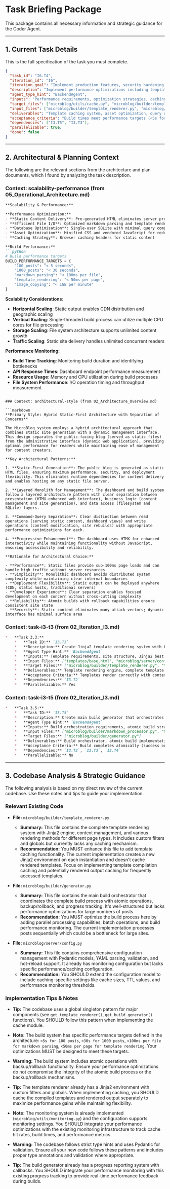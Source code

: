 # Task Briefing Package

This package contains all necessary information and strategic guidance for the Coder Agent.

---

## 1. Current Task Details

This is the full specification of the task you must complete.

```json
{
  "task_id": "I6.T4",
  "iteration_id": "I6",
  "iteration_goal": "Implement production features, security hardening, deployment support, comprehensive documentation, and final system testing",
  "description": "Implement performance optimizations including template caching, static asset optimization, database query optimization, and build process improvements.",
  "agent_type_hint": "BackendAgent",
  "inputs": "Performance requirements, optimization strategies, caching patterns",
  "target_files": ["microblog/utils/cache.py", "microblog/builder/template_renderer.py", "microblog/builder/generator.py"],
  "input_files": ["microblog/builder/template_renderer.py", "microblog/builder/generator.py"],
  "deliverables": "Template caching system, asset optimization, query optimization, build improvements, performance monitoring",
  "acceptance_criteria": "Build times meet performance targets (<5s for 100 posts), template rendering optimized, asset delivery efficient, performance monitoring functional",
  "dependencies": ["I3.T5", "I3.T3"],
  "parallelizable": true,
  "done": false
}
```

---

## 2. Architectural & Planning Context

The following are the relevant sections from the architecture and plan documents, which I found by analyzing the task description.

### Context: scalability-performance (from 05_Operational_Architecture.md)

```markdown
**Scalability & Performance:**

**Performance Optimization:**
- **Static Content Delivery**: Pre-generated HTML eliminates server processing overhead
- **Efficient File I/O**: Optimized markdown parsing and template rendering
- **Database Optimization**: Single-user SQLite with minimal query complexity
- **Asset Optimization**: Minified CSS and vendored JavaScript for reduced load times
- **Caching Strategy**: Browser caching headers for static content

**Build Performance:**
```python
# Build performance targets
BUILD_PERFORMANCE_TARGETS = {
    "100_posts": "< 5 seconds",
    "1000_posts": "< 30 seconds",
    "markdown_parsing": "< 100ms per file",
    "template_rendering": "< 50ms per page",
    "image_copying": "< 1GB per minute"
}
```

**Scalability Considerations:**
- **Horizontal Scaling**: Static output enables CDN distribution and geographic scaling
- **Vertical Scaling**: Single-threaded build process can utilize multiple CPU cores for file processing
- **Storage Scaling**: File system architecture supports unlimited content growth
- **Traffic Scaling**: Static site delivery handles unlimited concurrent readers

**Performance Monitoring:**
- **Build Time Tracking**: Monitoring build duration and identifying bottlenecks
- **API Response Times**: Dashboard endpoint performance measurement
- **Resource Usage**: Memory and CPU utilization during build processes
- **File System Performance**: I/O operation timing and throughput measurement
```

### Context: architectural-style (from 02_Architecture_Overview.md)

```markdown
**Primary Style: Hybrid Static-First Architecture with Separation of Concerns**

The MicroBlog system employs a hybrid architectural approach that combines static site generation with a dynamic management interface. This design separates the public-facing blog (served as static files) from the administrative interface (dynamic web application), providing optimal performance for readers while maintaining ease of management for content creators.

**Key Architectural Patterns:**

1. **Static-First Generation**: The public blog is generated as static HTML files, ensuring maximum performance, security, and deployment flexibility. This eliminates runtime dependencies for content delivery and enables hosting on any static file server.

2. **Layered Monolith for Management**: The dashboard and build system follow a layered architecture pattern with clear separation between presentation (HTMX-enhanced web interface), business logic (content management and site generation), and data access (filesystem and SQLite) layers.

3. **Command-Query Separation**: Clear distinction between read operations (serving static content, dashboard views) and write operations (content modification, site rebuilds) with appropriate performance optimizations for each.

4. **Progressive Enhancement**: The dashboard uses HTMX for enhanced interactivity while maintaining functionality without JavaScript, ensuring accessibility and reliability.

**Rationale for Architectural Choice:**

- **Performance**: Static files provide sub-100ms page loads and can handle high traffic without server resources
- **Simplicity**: Monolithic dashboard avoids distributed system complexity while maintaining clear internal boundaries
- **Deployment Flexibility**: Static output can be deployed anywhere (CDN, static hosts, traditional servers)
- **Developer Experience**: Clear separation enables focused development on each concern without cross-cutting complexity
- **Reliability**: Atomic builds with rollback capabilities ensure consistent site state
- **Security**: Static content eliminates many attack vectors; dynamic interface has minimal surface area
```

### Context: task-i3-t3 (from 02_Iteration_I3.md)

```markdown
*   **Task 3.3:**
    *   **Task ID:** `I3.T3`
    *   **Description:** Create Jinja2 template rendering system with base templates for homepage, post pages, archive, tags, and RSS feed. Implement template inheritance and context management.
    *   **Agent Type Hint:** `BackendAgent`
    *   **Inputs:** Template requirements, site structure, Jinja2 best practices
    *   **Input Files:** ["templates/base.html", "microblog/server/config.py"]
    *   **Target Files:** ["microblog/builder/template_renderer.py", "templates/index.html", "templates/post.html", "templates/archive.html", "templates/tag.html", "templates/rss.xml"]
    *   **Deliverables:** Template rendering engine, complete template set, context management, RSS feed generation
    *   **Acceptance Criteria:** Templates render correctly with context, template inheritance works, RSS feed validates, all page types supported
    *   **Dependencies:** `I3.T2`
    *   **Parallelizable:** Yes
```

### Context: task-i3-t5 (from 02_Iteration_I3.md)

```markdown
*   **Task 3.5:**
    *   **Task ID:** `I3.T5`
    *   **Description:** Create main build generator that orchestrates the complete build process with atomic operations, backup creation, and rollback capability. Implement build status tracking and progress reporting.
    *   **Agent Type Hint:** `BackendAgent`
    *   **Inputs:** Build orchestration requirements, atomic build strategy, safety mechanisms
    *   **Input Files:** ["microblog/builder/markdown_processor.py", "microblog/builder/template_renderer.py", "microblog/builder/asset_manager.py", "docs/diagrams/build_process.puml"]
    *   **Target Files:** ["microblog/builder/generator.py"]
    *   **Deliverables:** Build orchestrator, atomic build implementation, backup/rollback system, progress tracking
    *   **Acceptance Criteria:** Build completes atomically (success or rollback), backup created before build, rollback works on failure, progress tracking functional
    *   **Dependencies:** `I3.T2`, `I3.T3`, `I3.T4`
    *   **Parallelizable:** No
```

---

## 3. Codebase Analysis & Strategic Guidance

The following analysis is based on my direct review of the current codebase. Use these notes and tips to guide your implementation.

### Relevant Existing Code

*   **File:** `microblog/builder/template_renderer.py`
    *   **Summary:** This file contains the complete template rendering system with Jinja2 engine, context management, and various rendering methods for different page types. It includes custom filters and globals but currently lacks any caching mechanism.
    *   **Recommendation:** You MUST enhance this file to add template caching functionality. The current implementation creates a new Jinja2 environment on each instantiation and doesn't cache rendered templates. Focus on implementing template compilation caching and potentially rendered output caching for frequently accessed templates.

*   **File:** `microblog/builder/generator.py`
    *   **Summary:** This file contains the main build orchestrator that coordinates the complete build process with atomic operations, backup/rollback, and progress tracking. It's well-structured but lacks performance optimizations for large numbers of posts.
    *   **Recommendation:** You MUST optimize the build process here by adding parallel processing capabilities, batch operations, and build performance monitoring. The current implementation processes posts sequentially which could be a bottleneck for large sites.

*   **File:** `microblog/server/config.py`
    *   **Summary:** This file contains comprehensive configuration management with Pydantic models, YAML parsing, validation, and hot-reload support. It already has monitoring configuration but lacks specific performance/caching configuration.
    *   **Recommendation:** You SHOULD extend the configuration model to include caching-specific settings like cache sizes, TTL values, and performance monitoring thresholds.

### Implementation Tips & Notes

*   **Tip:** The codebase uses a global singleton pattern for major components (see `get_template_renderer()`, `get_build_generator()` functions). You SHOULD follow this pattern when implementing the cache module.

*   **Note:** The build system has specific performance targets defined in the architecture: `<5s for 100 posts`, `<30s for 1000 posts`, `<100ms per file for markdown parsing`, `<50ms per page for template rendering`. Your optimizations MUST be designed to meet these targets.

*   **Warning:** The build system includes atomic operations with backup/rollback functionality. Ensure your performance optimizations do not compromise the integrity of the atomic build process or the backup/rollback mechanisms.

*   **Tip:** The template renderer already has a Jinja2 environment with custom filters and globals. When implementing caching, you SHOULD cache the compiled templates and rendered output separately to maximize performance gains while maintaining flexibility.

*   **Note:** The monitoring system is already implemented (`microblog/utils/monitoring.py`) and the configuration supports monitoring settings. You SHOULD integrate your performance optimizations with the existing monitoring infrastructure to track cache hit rates, build times, and performance metrics.

*   **Warning:** The codebase follows strict type hints and uses Pydantic for validation. Ensure all your new code follows these patterns and includes proper type annotations and validation where appropriate.

*   **Tip:** The build generator already has a progress reporting system with callbacks. You SHOULD integrate your performance monitoring with this existing progress tracking to provide real-time performance feedback during builds.